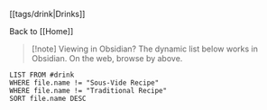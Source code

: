
[[tags/drink|Drinks]]

Back to [[Home]]

> [!note] Viewing in Obsidian?
> The dynamic list below works in Obsidian. On the web, browse by above.
```dataview
LIST FROM #drink
WHERE file.name != "Sous-Vide Recipe" 
WHERE file.name != "Traditional Recipe" 
SORT file.name DESC
```
